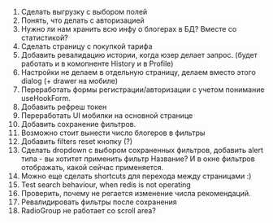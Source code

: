 1. Сделать выгрузку с выбором полей
2. Понять, что делать с авторизацией
3. Нужно ли нам хранить всю инфу о блогерах в БД? Вместе со статистикой?
4. Сделать страницу с покупкой тарифа
5. Добавить ревалидацию истории, когда юзер делает запрос. (будет работать и в комопненте History и в Profile)
6. Настройки не делаем в отдельную страницу, делаем вместо этого dialog (+ drawer на мобиле)
7. Переработать формы регистрации/авторизации с учетом понимание useHookForm.
8. Добавить рефреш токен
9. Переработать UI мобилки на основной странице
10. Добавить сохранение фильтров.
11. Возможно стоит вынести число блогеров в фильтры
12. Добавить filters reset кнопку (?)
13. Сделать dropdown с выбором сохраненных фильтров, добавить alert типа - вы хотитет применить фильтр Название? И в окне фильтров отображать, какой сейчас применяется.
14. Можно еще сделать shortcuts для перехода между страницами :)
15. Test search behaviour, when redis is not operating
16. Проверить, почему не регается изменение числа рекомендаций.
17. Ревалидировать фильтры после сохранения
18. RadioGroup не работает со scroll area?
